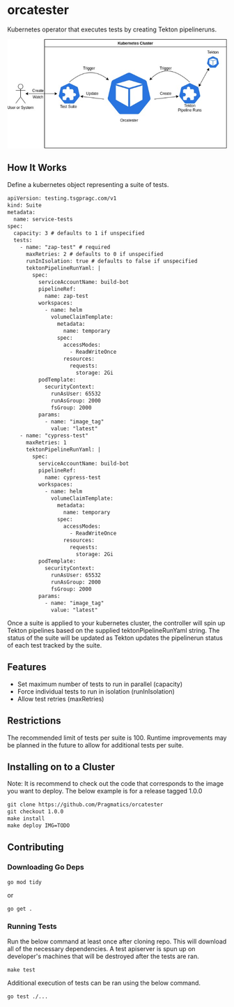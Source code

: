# orcatester

Kubernetes operator that executes tests by creating Tekton pipelineruns.

![Alt text](docs/Orcatester.jpg?raw=true "Orcatester Diagram")

## How It Works

Define a kubernetes object representing a suite of tests.

```
apiVersion: testing.tsgpragc.com/v1
kind: Suite
metadata:
  name: service-tests
spec:
  capacity: 3 # defaults to 1 if unspecified
  tests:
    - name: "zap-test" # required
      maxRetries: 2 # defaults to 0 if unspecified
      runInIsolation: true # defaults to false if unspecified
      tektonPipelineRunYaml: |
        spec:
          serviceAccountName: build-bot
          pipelineRef:
            name: zap-test
          workspaces:
            - name: helm
              volumeClaimTemplate:
                metadata:
                  name: temporary
                spec:
                  accessModes:
                    - ReadWriteOnce
                  resources:
                    requests:
                      storage: 2Gi
          podTemplate:
            securityContext:
              runAsUser: 65532
              runAsGroup: 2000
              fsGroup: 2000
          params:
            - name: "image_tag"
              value: "latest"
    - name: "cypress-test"
      maxRetries: 1
      tektonPipelineRunYaml: |
        spec:
          serviceAccountName: build-bot
          pipelineRef:
            name: cypress-test
          workspaces:
            - name: helm
              volumeClaimTemplate:
                metadata:
                  name: temporary
                spec:
                  accessModes:
                    - ReadWriteOnce
                  resources:
                    requests:
                      storage: 2Gi
          podTemplate:
            securityContext:
              runAsUser: 65532
              runAsGroup: 2000
              fsGroup: 2000
          params:
            - name: "image_tag"
              value: "latest"
```

Once a suite is applied to your kubernetes cluster, the controller will spin up Tekton pipelines based on the supplied tektonPipelineRunYaml string.  The status of the suite will be updated as Tekton updates the pipelinerun status of each test tracked by the suite.

## Features

* Set maximum number of tests to run in parallel (capacity)
* Force individual tests to run in isolation (runInIsolation)
* Allow test retries (maxRetries)

## Restrictions

The recommended limit of tests per suite is 100.  Runtime
improvements may be planned in the future to allow for additional
tests per suite.

## Installing on to a Cluster

Note: It is recommend to check out the code that corresponds to the image you want to deploy.
The below example is for a release tagged 1.0.0

```
git clone https://github.com/Pragmatics/orcatester
git checkout 1.0.0
make install
make deploy IMG=TODO
```

## Contributing

### Downloading Go Deps

```
go mod tidy
```
or
```
go get .
```

### Running Tests

Run the below command at least once after cloning repo. This will download all of the
necessary dependencies.  A test apiserver is spun up on developer's machines that will be destroyed
after the tests are ran.
```
make test
```
Additional execution of tests can be ran using the below command.
```
go test ./...
```

